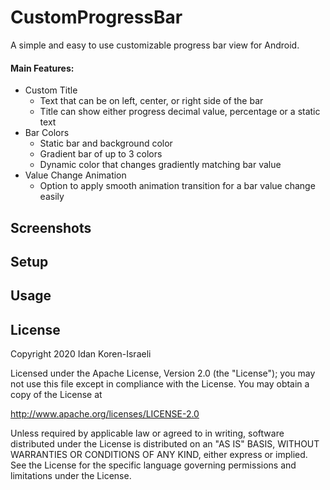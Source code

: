 # CustomProgressBar
A simple and easy to use customizable progress bar view for Android.
#### Main Features:  
- Custom Title
    - Text that can be on left, center, or right side of the bar
    - Title can show either progress decimal value, percentage or a static text 
- Bar Colors
    - Static bar and background color  
    - Gradient bar of up to 3 colors
    - Dynamic color that changes gradiently matching bar value
- Value Change Animation
    - Option to apply smooth animation transition for a bar value change easily  


## Screenshots


## Setup


## Usage


## License

Copyright 2020 Idan Koren-Israeli

Licensed under the Apache License, Version 2.0 (the "License");
you may not use this file except in compliance with the License.
You may obtain a copy of the License at

   http://www.apache.org/licenses/LICENSE-2.0

Unless required by applicable law or agreed to in writing, software
distributed under the License is distributed on an "AS IS" BASIS,
WITHOUT WARRANTIES OR CONDITIONS OF ANY KIND, either express or implied.
See the License for the specific language governing permissions and
limitations under the License.